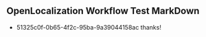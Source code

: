 ## OpenLocalization Workflow Test MarkDown
* 51325c0f-0b65-4f2c-95ba-9a39044158ac 
thanks!<!--HONumber=Mar16_HO3-->
